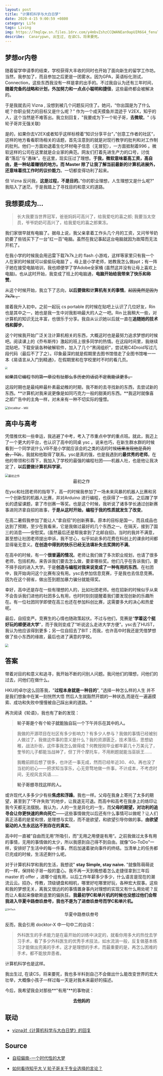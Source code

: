 ```yaml
---
layout: post
title: "计算机科学与大白日梦"
date: 2020-4-15 9:00:59 +0800
category: Life
tags: Living
img: https://7mqlqw.sn.files.1drv.com/y4mbvZshzCCQWANEan9apUIR6G4_fenuTRj2jLdEfZd4fcgKnB3bCnQ6Xnl0KmX1k_ihXhrUjVE1C_PuPioarYp8MZUsdgzFTc4CqyhoMjnv_CHmxjBRKY5EhZBQcywM8xEGrlTnJ2YKfC-2CUhdF4mHFPq6_wrBcMrNHKiSibX3IB6u1FTL7ERqP2JxeXgOYMHn8drqNXqv45qrsqli7racQ?width=606&height=800&cropmode=none
describe:  Canarypwn, 出生过, 在读CS，将来要死。
---
```


## 梦想or内卷

随着留学申请季的结束，学校获得大丰收的同时也开始了面向新生的留学工作坊。当然，我参加了，而且参加之后更是一团雾水。因为GPA，英语标化测试，Connection，这些东西我没有一样是拿的出手的。不过我自认为还有三年时间，**随着完备的战略和计划，外加努力和一点点小聪明和捷径**，这些最终都会被解决的。

于是我就去问 Vizna , 没想到被几个问题反问住了。她问，“你出国是为了什么呢？你职业努力的目标又是什么呢？” 作为一个成天摸鱼并混迹于 V2EX，知乎的人，这个当然是不难答出。我立刻回复，"我要成为下一个轮子哥，**去微软**。" (与轮子哥并无强关联)

是的，如果你去V2EX或者知乎这样标榜着”知识分享平台“，”创意工作者的社区“，这样的地方看看职场相关的话题，首先注意到的就是对现行教学的批判和对工作制的批判。他们一方面劝退着生化环材电子信息（无冒犯），一方面抵制着996 。微软这样的公司在这里就是企业家的典范。网友们打着先进生产力的口号，讨伐着“落后”与”愚昧“。在这里，现实压过了理想。**于我，微软意味着高工资，高自由，是一种站着赚钱的地方。**而 Master 除了让我了解当前最新的计算机进展外，还意味着找工作时的**议价能力**。一切都变得功利了起来。

但 Vizna 反问我，**这是过程，不是目的**。”你的职业理想，人生理想又是什么呢?" 我陷入了迷茫。于是我踏上了寻找目的和意义的道路。

## 我想要成为...

> 长大我要当世界冠军，爸爸妈妈可高兴了，给我爱吃的喜之郎; 我要当太空员，爷爷奶奶可高兴了，给我爱吃的喜之郎果冻。

我们家很早就有电脑了。据母上说，我父亲拿着工作头几个月的工资，又问爷爷奶奶要了些钱买下了一台”红一百“电脑。虽然在我记事起这台电脑就因为故障而无法开机了。

在我小学的时候我会用迅雷下载7k7k上的 flash 小游戏，这样等家里只有我一个人在家的时候就可以偷偷玩电脑了 。母上是小学老师，她教我怎么做ppt；有一阵子她在接受电脑培训，我也顺便学了学Adobe全家桶 (虽然这并没有让母上喜欢上电脑)。也从这时开始，我变成了班上的电脑通，**电脑开始给我带来了快乐和称赞**。

从这个时候开始，我立下了志向，**以后要做和计算机有关的事情**。<del>起因竟然是因为7k7k 。</del>

接着我升入初中。之前一起玩 cs portable 的时候在贴吧上认识了几位好友，Rin也是其中之一，她也是我一生中对我影响最大的人之一吧。Rin 比我稍大一些，对计算机的知识无比丰富，也很乐于分享。我自从认识她以后就一直在**追随她的技术栈和脚步**。

这个时候我开始广泛关注计算机相关的东西，大概这时也是最努力追求梦想的时候吧。阅读课上的《乔布斯传》激起的班上很多同学的热情。在这段时间里，我继续混贴吧，下载安装各种破解软件，加入了几个“黑阔组织"，尝试用C4Droid写过几段代码（最后不了了之）。印象最深的就是假期里去图书馆借走了全图书馆唯一一本《易语言从入门到精通》，在假期里和在学校里时不时的看几页。

<img src="https://img14.360buyimg.com/n1/jfs/t1/58235/10/12313/254476/5d92e13fE8b02b9da/c84e33f2be071a70.jpg" style="zoom:50%;" />

<del>如果其它编程书的第一章没有扯那么多历史的话说不定我能读更多。</del>

这段时期也是最纯粹最朴素最幼稚的时期，我不断的去寻找新的东西，去尝试新的东西。**计算机对我来说更像是如同巧克力一般的甜美的东西。**我这时就像喜之郎广告中的主角一样，对未来有一种不切实际的憧憬。

<img src="https://rbr9dg.sn.files.1drv.com/y4mGIUYeFyVsY89Ur1OE88CR9aK-xuyodXh9pI8T1hFqL3syNKGv6XgU7bzj4cLh7ZEIigXFDamVTCyyRFjLGcSEKuy6_l5liXU-wwCq-5ItvC7rgjJ6mwhEYWdNmiuH5IOUhqXlvCACqzpqXL-XcCPACKcVjLGHVCpniyrZQLNWRdU7WhweZdcuwei3GOWWsBPyIVcvljB87T3QO6j-jYi3A?width=2036&amp;height=934&amp;cropmode=none" alt="Excalibur - Mili" style="zoom: 67%;" />

## 高中与高考

凭借推优和一些幸运，我逃避了中考，考入了市重点中学的重点班。就此，我迈上了一个更大的平台，也认识了高中的同桌 ysc 。说来也巧，在新生群水群的时候看到一个同学说什么VB不是小学就应该会的之类的话的时候<del>结果发现他是真的会，TQL</del>，我就和他取得了联系。ysc是真的强，也是我遇到的**最优秀的老师**。在他的带领和引荐下，我加入了学校的最强的编程社团——机器人社，也是他让我决定了，**以后要做计算机科学家**。

<img src="https://pxscdg.sn.files.1drv.com/y4mLkQQOmUow3CV7CCmUropy4zm50MVHwyhucpTE7EIXU49WHhcbWte-4vGn_eXqcqNKAQrhLB5FxCVVncQj_qSOZbVdtgiBEoKwygTD1gDTRDmDt9sXeHvILtuKkBt1QOvnMx-bTG1MrnIIgE94MoWiu3kOwUdcm7rnbhsRCuY7rSNYAN2OOipUXe4BOHoraYSqCWLT9fDXep4yA1Npz8Uvg?width=5520&amp;height=4140&amp;cropmode=none" alt="最初之作" style="zoom: 67%;" />

<center>最初之作</center>

在ysc和社团老师的指导下，高一的时候我参加了一场未来风暴的机器人比赛和另一个创新型的机器人比赛，并对Arduino 进行编程，也获得了一些奖。之后蹭了学长的遗留课题，拿了市创赛一等奖。也是这个时候，我听说了诸多学长通过创新赛事进同济拿自招的故事，**于是从这时开始，编程于我的性质就发生了改变**。

在高二暑假我参加了能让人“拿自招”的创新赛事。原本的目标是国一，而且成品也达到了预期，至少在我看来，它是我做过最好的几个东西之一。在隔天，接到了国三的消息——安慰奖。(虽然最后还是帮我拿到了北邮自招)。当时的我并不满意，甚至想让社团老师提出申诉，我不甘心，似乎如此多的花费在科创上的课余时间都显得毫无意义。**在创造中得到的快乐已经无法填补失去奖牌的不满**。

在高中的时候，有一个**很普遍的情况**。老师让我们做了多次职业规划，也请了很多老师，包括机构，来告诉我们要去怎么做，要拿哪些奖。他们几乎在告诉我们，要不择手段的进入大学。于是**创造与编程对我来说变成了一种有用的东西**。在社团中，我开始询问这个比赛有没有用。ysc去参加信息竞赛，于是我也去信息竞赛。因为在这个弱省，做出签到题加暴力骗分就能得奖。

幸好，高中还是存在一些有理想的人的，比如社团老师。他在招新的时候似乎从来不会告诉我们进他的社团多么有用，也时时刻刻提醒着我们要发现创新的乐趣所在。有一位社团同学即使在高三也还在参加科创比赛，这需要多大的决心和热爱呢。

最后，自招变严。竞赛生的心情也随政策起伏。不过与他们，竞赛是“**学着这个挺好玩的顺便进大学**”，而于我则变成了“听说这么走进大学方便”。ysc去了HUST，我认为他应该得到更多；另一位自招去了BIT；而我，也许高中时我还是凭借梦想做了些小东西的缘故，最后也进了满意的学校。

<img src="https://pxsadg.sn.files.1drv.com/y4mTFIzweppLvnCqAu0FYfLO3_K8zTyUgyZuFkVvo_n_c1i6HgwVYSa541MuD1ygex1pB4AIxH7LVQ2uBoWZlW6oPAMPzdN3_nXHOa7razf_whcZt-jFWcJaL5jskFMhRyGFxMowXN-aUVAgkmNO84MUnb5OJZHfjY8644Qnc8pxmNkcHflt8FS85BOhebCDkrN8r2ZsxAFwPUKDxPWhRoIXg?width=4048&amp;height=3036&amp;cropmode=none" style="zoom: 67%;" />

## 答案

带着对目的和意义和追寻，我开始不断的问别人问题。我问他们的理想，问他们的过去，问他们在做什么。

HKU的卓尔这么回答我，"**过程本身就是一种目的**", "选择一种怎么样的人生 并不是我们想象中在某一刻恍然大悟 然后人生就豁然开朗的一种状态,而是在一遍遍摸索、成功和失败中慢慢被自己踩出来的道路。"

再次阅读《轮语》，我也有了新的发现：

> **轮子哥是个有个轮子就能独自玩一个下午并乐在其中的人。**

> 我做的开源项目在社区有多少影响力？有多少人参与？我做的事情已经被别人做过了，我做这件事的意义是什么？我的资源匮乏，技术落伍，思想幼稚，战法扑街，这件事我怎么做得成？何教授刚毕业都年薪几十万美元了，奎爷的儿子都能当战神了，但丁开个摩托车，不用刷题就能当巫妖王……
>
> 
>
> 我瞻前顾后想了很多，也许还一事无成，然而已经年近30、40。再也没了当初的初心——把求知当享乐，心无旁骛地做一件事，不计成本，不考虑时间，无视风言风语……
>
> 
>
> **轮子哥想寻找这样的人。**



或许现代人多多少少有些**焦虑和浮躁**。我也一样。父母在我身上寄托了太多的期望，甚至到了“不许失败”的地步，让我退无可退。而高中和高考在我身上的烙印让我今天都无法摆脱。我认为，人的一生是异化的一生，而**父母的期望，对功利的追寻会让你更快速的奔向死亡**——这些事情做完以后还有什么事情可以做呢？让人们真正活着的是爱和恨，是理想与实现，而不是欲望，和欲望引导你做的事。**由欲望驱动的人生永远达不到存在的真实**。

高中时一直被”自由而无用“所吸引，而”无用之用便是有用“。之前我做过太多有用的事情，无用的事情做的太少，所以我感到自己得不到自由。就像"Go-ToDo"一样，安排好了生活中的每一件事，然后加速着驶向事件的终结。当清单上的任务都已完成的时候，生活还剩什么呢。

对于计算机科学和我的生活，我想说" **stay Simple, stay naive.** "就像陈萌萌说的一样，保持轮子哥一般的童心。我不再一天到晚想着怎么走捷径拿到三年后 master 的 offer ，进哪个组有用，以后工作年薪多少多少，什么语言是现在的潮流云云。招办，传教，顶级键盘和相机，哪里好吃哪里好玩，各种宏大叙事。这些和我的梦想无关，离我又很远的的事情置身事内对理想的实现又有什么用处呢？反而让人看起来像歇斯底里的偏执狂。**我最初学C和单片机的时候也没想过他们会帮我进入华夏中路叁玖叁号，我也不是为了进叁玖叁号而学C和单片机。**

<img src="https://rbsjdg.sn.files.1drv.com/y4mHoLVhBZANc0qTEVuOB2yYjo2lAf5MYLGiMM-2eiorXxxlfb6aFKl0qgpq_uNVEMJ2G1eJMXN0bNCV2dcEkouIXDW_jf-sVqOm-vNX1BTh9lLkjlDLn_7ARANPnqttMx033KTihKDGMBBwYMzj83_CZN4jis2dj9Wct_3XKf6qaSsZDUwUJhprI1TwaCfxFoi-IPfE9e33EMC7CjlOrUDGA?width=1080&amp;height=720&amp;cropmode=none" alt="SHTech" style="zoom: 50%;" />

<center>华夏中路叁玖叁号</center>

反而，我会引用 docktor-X 中一句中二的台词：

> 外科医生的手术能力是在最开始的训练中决定的，就看你用多大的热忱去学习手术，看了多少外科医生的优秀手术技法，如水流淌一般，反复做基本练习才能做出完美的手术，这才是理想的手术，而最重要的是，再怎么困难的手术，都不能放弃患者。

计算机科学也是这样。

我出生过, 在读CS，将来要死，我也多半料到自己不会做出什么能改变世界的宏大壮举，大概像小孩子一样过每一天是对我未来最好的描述。

今后，我希望我会对那些**"有用"**的事物说：

<center><b>去他妈的</b></center>



## 联动

- [ vizna对《计算机科学与大白日梦》的回复 ](https://aaaab3n.co/life/2020/04/18/an-reply)



## Source

- [自招偏南-一个时代性的大梦](https://mp.weixin.qq.com/s/dOpMAA6P8AWQY3cSgX0hmg)

- [如何看待知乎大 V 轮子哥关于专业选择的言论？](https://www.zhihu.com/question/280360266/answer/421021713)